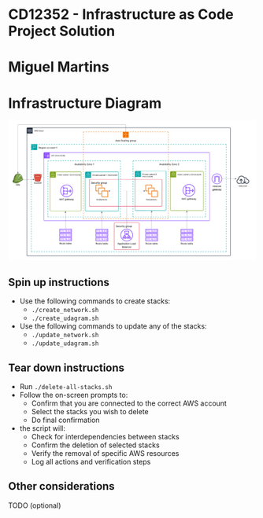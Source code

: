 # CD12352 - Infrastructure as Code Project Solution
# Miguel Martins

# Infrastructure Diagram
![Infrastructure Diagram](./udacity_cloudformation_diagram.png)

## Spin up instructions
- Use the following commands to create stacks:
    - `./create_network.sh`
    - `./create_udagram.sh`
- Use the following commands to update any of the stacks:
    - `./update_network.sh`
    - `./update_udagram.sh`

## Tear down instructions
- Run `./delete-all-stacks.sh`
- Follow the on-screen prompts to:
    - Confirm that you are connected to the correct AWS account
    - Select the stacks you wish to delete
    - Do final confirmation
- the script will:
    - Check for interdependencies between stacks
    - Confirm the deletion of selected stacks
    - Verify the removal of specific AWS resources
    - Log all actions and verification steps

## Other considerations
TODO (optional)

